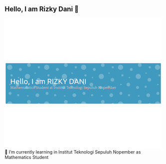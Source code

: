 ## Hello, I am Rizky Dani 👋
![rizky border](Border/github-header-banner.png)
🌱 I’m currently learning in Institut Teknologi Sepuluh Nopember as Mathematics Student
<!--
**rizkyaprilansyah/rizkyaprilansyah** is a ✨ _special_ ✨ repository because its `README.md` (this file) appears on your GitHub profile.

Here are some ideas to get you started:

- 🔭 I’m currently working on ...
- 🌱 I’m currently learning ...
- 👯 I’m looking to collaborate on ...
- 🤔 I’m looking for help with ...
- 💬 Ask me about ...
- 📫 How to reach me: ...
- 😄 Pronouns: ...
- ⚡ Fun fact: ...
-->
